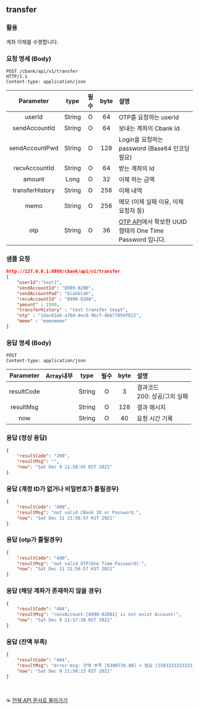 
## transfer

### 활용
계좌 이체를 수행합니다.


### 요청 명세 (Body)
```
POST /cbank/api/v1/transfer
HTTP/1.1  
Content-type: application/json
```
|   Parameter  | type        |    필수    | byte |                             설명                           |
|:------------:|:-----------:|:----------:|:----:|:-----------------------------------------------------------| 
| userId|  String     |        O    |   64 | OTP를 요청하는 userId  |
| sendAccountId|  String     |      O      |   64 | 보내는 계좌의 Cbank Id |
| sendAccountPwd|  String     |      O      |   128 | Login을 요청하는 password (Base64 인코딩필요) |
| recvAccountId|  String     |      O      |   64 | 받는 계좌의 Id |
| amount| Long     |      O      |   32 | 이체 하는 금액 |
| transferHistory|  String     |      O      |   256 | 이체 내역 |
| memo |  String     |      O      |   256 | 메모 (이체 실패 이유, 이체 요청자 등) |
| otp|  String     |     O       |   36 | [OTP API](/cbank/api/otp.md#otp)에서 확보한 UUID 형태의 One Time Password 입니다. |

### 샘플 요청
```json
http://127.0.0.1:8080/cbank/api/v1/transfer
{
    "userId":"test1",
    "sendAccountId": "8989-0200",
    "sendAccountPwd": "blahblah",
    "recvAccountId" : "8990-0200",
    "amount" : 1500,
    "transferHistory" : "test transfer tespt",
    "otp" : "1dac01eb-a76d-4ec8-9bcf-4bb77054f822",
    "memo" : "memomemo"
}
```

### 응답 명세 (Body)
```
POST
Content-type: application/json
```
|   Parameter  | Array내부        | type        |    필수    | byte |                             설명                           |
|:------------:|:-----------:|:-----------:|:----------:|:----:|:-----------------------------------------------------------| 
| resultCode  |             |  String    |    O      |   3  | 결과코드<br>200: 성공/그외 실패  |
| resultMsg   |             |   String   |   O      |   128 | 결과 메시지 |
| now         |             |   String   |  O      |   40  | 요청 시간 기록  |


### 응답 (정상 응답)
```json
{
    "resultCode": "200",
    "resultMsg": "",
    "now": "Sat Dec 9 21:58:45 KST 2021"
}
```

### 응답 (계정 ID가 없거나 비밀번호가 틀릴경우)
```json
{
    "resultCode": "400",
    "resultMsg": "not valid CBank ID or Password.",
    "now": "Sat Dec 11 21:56:57 KST 2021"
}
```

### 응답 (otp가 틀릴경우)
```json
{
    "resultCode": "400",
    "resultMsg": "not valid OTP(One Time Password).",
    "now": "Sat Dec 11 21:56:57 KST 2021"
}
```

### 응답 (해당 계좌가 존재하지 않을 경우)
```json
{
    "resultCode": "404",
    "resultMsg": "recvAccount:[8990-02001] is not exist Account!",
    "now": "Sat Dec 9 21:57:38 KST 2021"
}
```


### 응답 (잔액 부족)
```json
{
    "resultCode": "404",
    "resultMsg": "error msg: 잔액 부족 [6300739.00] < 필요 [1503333333333330]",
    "now": "Sat Dec 9 21:58:23 KST 2021"
}
```
<br>

☕ [전체 API 문서로 돌아가기](/api.md)
